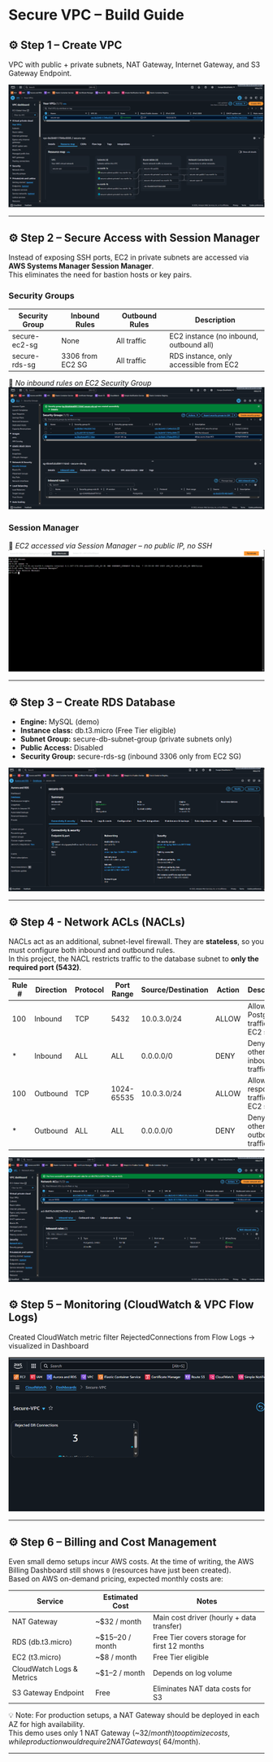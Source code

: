 # Secure VPC – Build Guide

## ⚙️ Step 1 – Create VPC
VPC with public + private subnets, NAT Gateway, Internet Gateway, and S3 Gateway Endpoint.

![VPC](./screenshots/01_VPC.png)

---

## ⚙️ Step 2 – Secure Access with Session Manager
Instead of exposing SSH ports, EC2 in private subnets are accessed via **AWS Systems Manager Session Manager**.  
This eliminates the need for bastion hosts or key pairs.

### Security Groups
| Security Group | Inbound Rules | Outbound Rules | Description |
|----------------|--------------|----------------|-------------|
| secure-ec2-sg  | None          | All traffic    | EC2 instance (no inbound, outbound all) |
| secure-rds-sg  | 3306 from EC2 SG | All traffic | RDS instance, only accessible from EC2 |

📸 *No inbound rules on EC2 Security Group*  
![No Inbound](./screenshots/02_No_Inbound.png)

### Session Manager
📸 *EC2 accessed via Session Manager – no public IP, no SSH*  
![Session](./screenshots/02_Session.png)

---

## ⚙️ Step 3 – Create RDS Database
- **Engine:** MySQL (demo)  
- **Instance class:** db.t3.micro (Free Tier eligible)  
- **Subnet Group:** secure-db-subnet-group (private subnets only)  
- **Public Access:** Disabled  
- **Security Group:** secure-rds-sg (inbound 3306 only from EC2 SG)  

![RDS](./screenshots/03_RDS.png)

---

## ⚙️ Step 4 - Network ACLs (NACLs)

NACLs act as an additional, subnet-level firewall. They are **stateless**, so you must configure both inbound and outbound rules.  
In this project, the NACL restricts traffic to the database subnet to **only the required port (5432)**.

| Rule # | Direction | Protocol | Port Range | Source/Destination | Action | Description |
|--------|-----------|----------|-------------|-------------------|--------|-------------|
| 100    | Inbound   | TCP      | 5432        | 10.0.3.0/24       | ALLOW  | Allow Postgres traffic from EC2 subnet |
| *      | Inbound   | ALL      | ALL         | 0.0.0.0/0         | DENY   | Deny all other inbound traffic |
| 100    | Outbound  | TCP      | 1024-65535  | 10.0.3.0/24       | ALLOW  | Allow response traffic to EC2 subnet |
| *      | Outbound  | ALL      | ALL         | 0.0.0.0/0         | DENY   | Deny all other outbound traffic |

![NACL](./screenshots/04_NACL.png)


## ⚙️ Step 5 – Monitoring (CloudWatch & VPC Flow Logs)
Created CloudWatch metric filter RejectedConnections from Flow Logs → visualized in Dashboard

![CloudWatch](./screenshots/05_Cloudwatch.png)

---

## ⚙️ Step 6 – Billing and Cost Management
Even small demo setups incur AWS costs. At the time of writing, the AWS Billing Dashboard still shows `0` (resources have just been created).  
Based on AWS on-demand pricing, expected monthly costs are:

| Service        | Estimated Cost | Notes |
|----------------|----------------|-------|
| NAT Gateway    | ~$32 / month   | Main cost driver (hourly + data transfer) |
| RDS (db.t3.micro) | ~$15–20 / month | Free Tier covers storage for first 12 months |
| EC2 (t3.micro) | ~$8 / month    | Free Tier eligible |
| CloudWatch Logs & Metrics | ~$1–2 / month | Depends on log volume |
| S3 Gateway Endpoint | Free | Eliminates NAT data costs for S3 |

💡 Note: For production setups, a NAT Gateway should be deployed in each AZ for high availability.  
This demo uses only 1 NAT Gateway (~$32/month) to optimize costs, while production would require 2 NAT Gateways (~$64/month).

---


